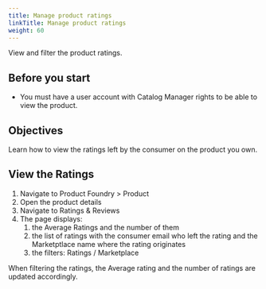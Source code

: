 ```yaml
---
title: Manage product ratings
linkTitle: Manage product ratings
weight: 60
---
```


View and filter the product ratings.

## Before you start

* You must have a user account with Catalog Manager rights to be able to view the product.

## Objectives

Learn how to view the ratings left by the consumer on the product you own.

## View the Ratings

1. Navigate to Product Foundry > Product
2. Open the product details
3. Navigate to Ratings & Reviews
4. The page displays:
   1.  the Average Ratings and the number of them
   2.  the list of ratings with the consumer email who left the rating and the Marketptlace name where the rating originates
   3.  the filters: Ratings / Marketplace

When filtering the ratings, the Average rating and the number of ratings are updated accordingly.
